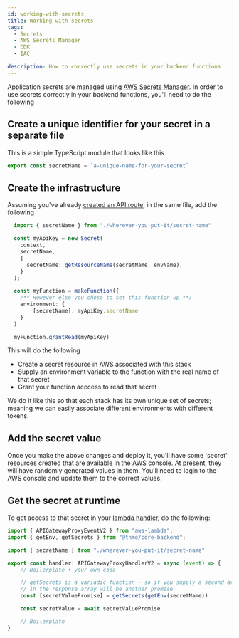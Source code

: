 ```yaml
---
id: working-with-secrets
title: Working with secrets
tags:
  - Secrets
  - AWS Secrets Manager
  - CDK
  - IAC

description: How to correctly use secrets in your backend functions
---
```


Application secrets are managed using [AWS Secrets Manager](https://aws.amazon.com/secrets-manager/). In order to use secrets correctly in your backend functions, you'll need to do the following

## Create a unique identifier for your secret in a separate file

This is a simple TypeScript module that looks like this

```TypeScript
export const secretName = `a-unique-name-for-your-secret`
```

## Create the infrastructure

Assuming you've already [created an API route](./create-an-api-route.md), in the same file, add the following

```TypeScript
  import { secretName } from "./wherever-you-put-it/secret-name"

  const myApiKey = new Secret(
    context,
    secretName,
    {
      secretName: getResourceName(secretName, envName),
    }
  );

  const myFunction = makeFunction({
    /** However else you chose to set this function up **/
    environment: {
        [secretName]: myApiKey.secretName
    }
  )

  myFunction.grantRead(myApiKey)
```

This will do the following

- Create a secret resource in AWS associated with this stack
- Supply an environment variable to the function with the real name of that secret
- Grant your function acccess to read that secret

We do it like this so that each stack has its own unique set of secrets; meaning we can easily associate different environments with different tokens.

## Add the secret value

Once you make the above changes and deploy it, you'll have some 'secret' resources created that are available in the AWS console. At present, they will have randomly generated values in them. You'll need to login to the AWS console and update them to the correct values.

## Get the secret at runtime

To get access to that secret in your [lambda handler](./create-an-api-route.md#create-the-handler-function), do the following:

```TypeScript
import { APIGatewayProxyEventV2 } from "aws-lambda";
import { getEnv, getSecrets } from "@tnmo/core-backend";

import { secretName } from "./wherever-you-put-it/secret-name"

export const handler: APIGatewayProxyHandlerV2 = async (event) => {
    // Boilerplate + your own code

    // getSecrets is a variadic function - so if you supply a second argument, the second item
    // in the response array will be another promise
    const [secretValuePromise] = getSecrets(getEnv(secretName))

    const secretValue = await secretValuePromise

    // Boilerplate
}
```
